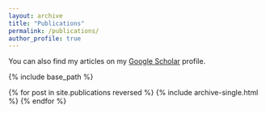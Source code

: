 ```yaml
---
layout: archive
title: "Publications"
permalink: /publications/
author_profile: true
---
```


  You can also find my articles on my [Google Scholar](https://scholar.google.com/citations?user=3VE4eWAAAAAJ&hl=en&oi=ao) profile.

{% include base_path %}

{% for post in site.publications reversed %}
  {% include archive-single.html %}
{% endfor %}
